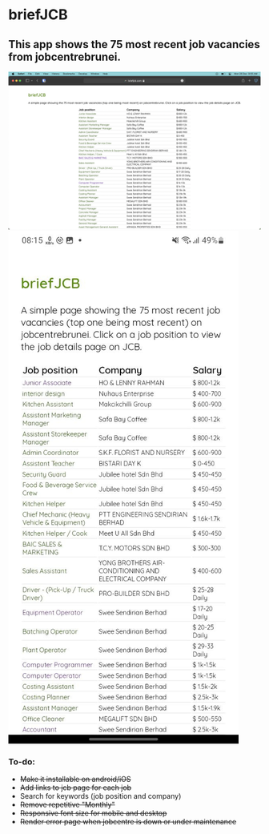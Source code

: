 # briefJCB
## This app shows the 75 most recent job vacancies from jobcentrebrunei. 

<img src="images/website.png" alt="Picture of website" title="Website picture">
<img src="images/mobilesite.jpeg" alt="Picture of website on mobile" title="Mobile website picture">

### To-do:
- ~~Make it installable on android/iOS~~
- ~~Add links to jcb page for each job~~
- Search for keywords (job position and company)
- ~~Remove repetitive "Monthly"~~
- ~~Responsive font size for mobile and desktop~~
- ~~Render error page when jobcentre is down or under maintenance~~
